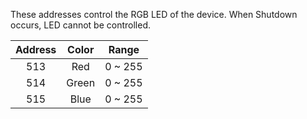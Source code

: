 These addresses control the RGB LED of the device. When Shutdown occurs, LED cannot be controlled.

| Address | Color |  Range  |
|:-------:|:-----:|:-------:|
|   513   |  Red  | 0 ~ 255 |
|   514   | Green | 0 ~ 255 |
|   515   | Blue  | 0 ~ 255 |
